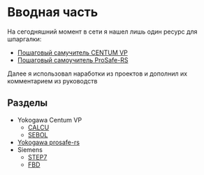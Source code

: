 # Вводная часть

На сегодняшний момент в сети я нашел лишь один ресурс для шпаргалки:

- [Пошаговый самучитель CENTUM VP](http://www.maxplant.ru/article/centum_tutorial_content.php)
- [Пошаговый самоучитель ProSafe-RS](http://www.maxplant.ru/article/prosafe_tutorial_content.php)

Далее я использовал наработки из проектов и дополнил их комментарием из руководств

## Разделы

- Yokogawa Centum VP
  - [CALCU](/controllers/yokogawa/calcu.md)
  - [SEBOL](/controllers/yokogawa/sebol.md)
- [Yokogawa prosafe-rs](/controllers/yokogawa/prosafe.md)
- Siemens
  - [STEP7](/controllers/siemens/step7.md)
  - [FBD](/controllers/siemens/fbd.md)
